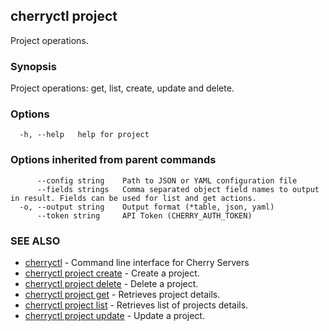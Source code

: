 ## cherryctl project

Project operations.

### Synopsis

Project operations: get, list, create, update and delete.

### Options

```
  -h, --help   help for project
```

### Options inherited from parent commands

```
      --config string    Path to JSON or YAML configuration file
      --fields strings   Comma separated object field names to output in result. Fields can be used for list and get actions.
  -o, --output string    Output format (*table, json, yaml)
      --token string     API Token (CHERRY_AUTH_TOKEN)
```

### SEE ALSO

* [cherryctl](cherryctl.md)	 - Command line interface for Cherry Servers
* [cherryctl project create](cherryctl_project_create.md)	 - Create a project.
* [cherryctl project delete](cherryctl_project_delete.md)	 - Delete a project.
* [cherryctl project get](cherryctl_project_get.md)	 - Retrieves project details.
* [cherryctl project list](cherryctl_project_list.md)	 - Retrieves list of projects details.
* [cherryctl project update](cherryctl_project_update.md)	 - Update a project.

